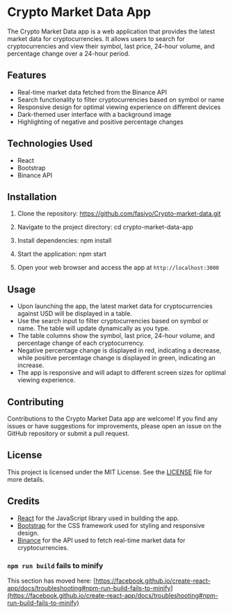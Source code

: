 # Crypto Market Data App

The Crypto Market Data app is a web application that provides the latest market data for cryptocurrencies. It allows users to search for cryptocurrencies and view their symbol, last price, 24-hour volume, and percentage change over a 24-hour period.

## Features

- Real-time market data fetched from the Binance API
- Search functionality to filter cryptocurrencies based on symbol or name
- Responsive design for optimal viewing experience on different devices
- Dark-themed user interface with a background image
- Highlighting of negative and positive percentage changes

## Technologies Used

- React
- Bootstrap
- Binance API

## Installation

1. Clone the repository:
https://github.com/fasiyo/Crypto-market-data.git

2. Navigate to the project directory:
cd crypto-market-data-app

3. Install dependencies:
npm install

4. Start the application:
npm start

5. Open your web browser and access the app at `http://localhost:3000`

## Usage

- Upon launching the app, the latest market data for cryptocurrencies against USD will be displayed in a table.
- Use the search input to filter cryptocurrencies based on symbol or name. The table will update dynamically as you type.
- The table columns show the symbol, last price, 24-hour volume, and percentage change of each cryptocurrency.
- Negative percentage change is displayed in red, indicating a decrease, while positive percentage change is displayed in green, indicating an increase.
- The app is responsive and will adapt to different screen sizes for optimal viewing experience.

## Contributing

Contributions to the Crypto Market Data app are welcome! If you find any issues or have suggestions for improvements, please open an issue on the GitHub repository or submit a pull request.

## License

This project is licensed under the MIT License. See the [LICENSE](LICENSE) file for more details.

## Credits

- [React](https://reactjs.org) for the JavaScript library used in building the app.
- [Bootstrap](https://getbootstrap.com) for the CSS framework used for styling and responsive design.
- [Binance](https://www.binance.com) for the API used to fetch real-time market data for cryptocurrencies.

### `npm run build` fails to minify

This section has moved here: [https://facebook.github.io/create-react-app/docs/troubleshooting#npm-run-build-fails-to-minify](https://facebook.github.io/create-react-app/docs/troubleshooting#npm-run-build-fails-to-minify)
